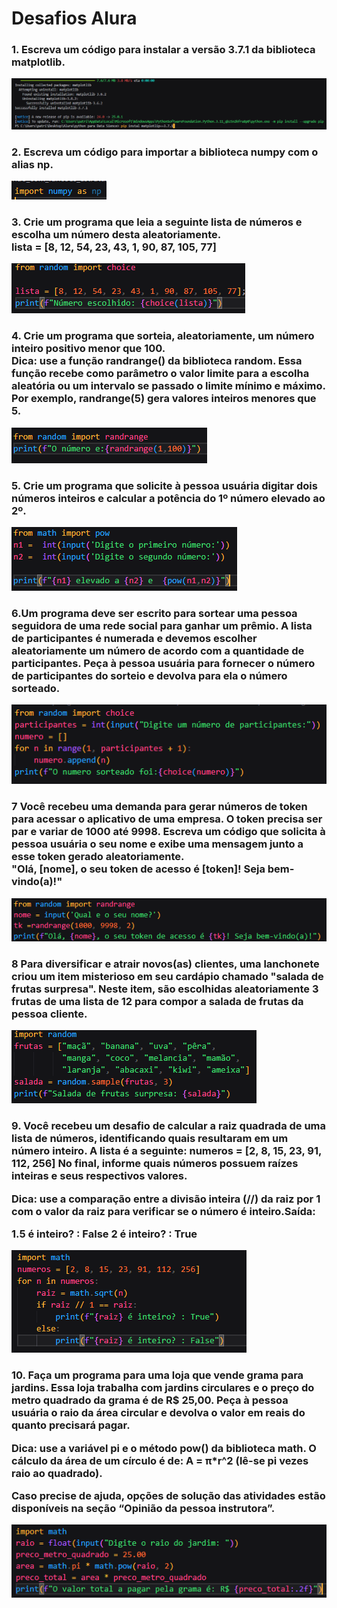 <h1> Desafios Alura </h1>

<h3> 1. Escreva um código para instalar a versão 3.7.1 da biblioteca matplotlib.</h3>

![](assets/img/{D552E23A-6FAB-42BF-A758-06BC7C4E4997}.png)

<h3>2. Escreva um código para importar a biblioteca numpy com o alias np.</h3>

![](assets/img/{19E31D5E-2FD2-4639-B671-3408FC879382}.png)

<h3>3. Crie um programa que leia a seguinte lista de números e escolha um número desta aleatoriamente.<br>
lista = [8, 12, 54, 23, 43, 1, 90, 87, 105, 77]</h3>

![](assets/img/{79486549-52DF-4D6F-85A2-D7ACAF572010}.png)

<h3>4. Crie um programa que sorteia, aleatoriamente, um número inteiro positivo menor que 100.<br>Dica: use a função randrange() da biblioteca random. Essa função recebe como parâmetro o valor limite para a escolha aleatória ou um intervalo se passado o limite mínimo e máximo. Por exemplo, randrange(5) gera valores inteiros menores que 5.</h3>

![](assets/img/{7032C38C-AF39-41EC-A712-C5DAF9CE57FF}.png)

<h3>5. Crie um programa que solicite à pessoa usuária digitar dois números inteiros e calcular a potência do 1º número elevado ao 2º.</h3>

![](assets/img/{EF582659-37A0-41A0-8B25-C8A6571F3457}.png)

<h3> 6.Um programa deve ser escrito para sortear uma pessoa seguidora de uma rede social para ganhar um prêmio. A lista de participantes é numerada e devemos escolher aleatoriamente um número de acordo com a quantidade de participantes. Peça à pessoa usuária para fornecer o número de participantes do sorteio e devolva para ela o número sorteado.</h3>

![](assets/img/{86F6ADBF-D92C-4D11-B80B-242C417D8892}.png)

<h3>7 Você recebeu uma demanda para gerar números de token para acessar o aplicativo de uma empresa. O token precisa ser par e variar de 1000 até 9998. Escreva um código que solicita à pessoa usuária o seu nome e exibe uma mensagem junto a esse token gerado aleatoriamente.<br>
"Olá, [nome], o seu token de acesso é [token]! Seja bem-vindo(a)!"</h3>

![](assets/img/{7236F57B-EEA9-4665-9809-26493BEA734F}.png)

<h3>8 Para diversificar e atrair novos(as) clientes, uma lanchonete criou um item misterioso em seu cardápio chamado "salada de frutas surpresa". Neste item, são escolhidas aleatoriamente 3 frutas de uma lista de 12 para compor a salada de frutas da pessoa cliente.</h3>

![](assets/img/{8902776C-8C2D-435B-91E9-1EB8F4F8F9D8}.png)

<h3>9. Você recebeu um desafio de calcular a raiz quadrada de uma lista de números, identificando quais resultaram em um número inteiro. A lista é a seguinte:
numeros = [2, 8, 15, 23, 91, 112, 256]  No final, informe quais números possuem raízes inteiras e seus respectivos valores.

Dica: use a comparação entre a divisão inteira (//) da raiz por 1 com o valor da raiz para verificar se o número é inteiro.Saída:

1.5 é inteiro? : False
2 é inteiro? : True</h3>
 ![](assets/img/{B310DEDC-003C-485E-A00C-CA57FC7234EB}.png)

 <h3>10. Faça um programa para uma loja que vende grama para jardins. Essa loja trabalha com jardins circulares e o preço do metro quadrado da grama é de R$ 25,00. Peça à pessoa usuária o raio da área circular e devolva o valor em reais do quanto precisará pagar.

Dica: use a variável pi e o método pow() da biblioteca math. O cálculo da área de um círculo é de: A = π*r^2 (lê-se pi vezes raio ao quadrado).

Caso precise de ajuda, opções de solução das atividades estão disponíveis na seção “Opinião da pessoa instrutora”.</h3>

![](assets/img/{41F8C1CD-82BE-4377-85A1-9CE0FDCF73F1}.png)